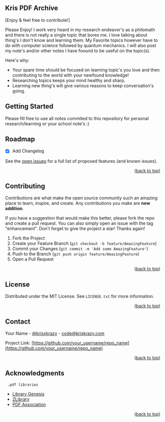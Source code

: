 ## Kris PDF Archive 
[Enjoy & feel free to contribute!]

Please Enjoy! I work very heard in my research endeavor's as a philomath and there is not really a single topic that bores me. I love talking about thing's I don't know and learning them. My Favorite topics however have to do with computer science followed by quantum mechanics. I will also post my note's and/or other notes I have foound to be useful on the topic(s). 

Here's why:
* Your spare time should be focused on learning topic's you love and then contributing to the world with your newfound knowledge!
* Researching topics keeps your mind healthy and sharp. 
* Learning new thing's will give various reasons to keep conversation's going. 


<!-- GETTING STARTED -->
## Getting Started

Please fill free to use all notes commited to this repository for personal research/learning or your school note's :)

<!-- ROADMAP -->
## Roadmap

- [x] Add Changelog

See the [open issues]() for a full list of proposed features (and known issues).

<p align="right">(<a href="#top">back to top</a>)</p>



<!-- CONTRIBUTING -->
## Contributing

Contributions are what make the open source community such an amazing place to learn, inspire, and create. Any contributions you make are **new addition**.

If you have a suggestion that would make this better, please fork the repo and create a pull request. You can also simply open an issue with the tag "enhancement".
Don't forget to give the project a star! Thanks again!

1. Fork the Project
2. Create your Feature Branch (`git checkout -b feature/AmazingFeature`)
3. Commit your Changes (`git commit -m 'Add some AmazingFeature'`)
4. Push to the Branch (`git push origin feature/AmazingFeature`)
5. Open a Pull Request

<p align="right">(<a href="#top">back to top</a>)</p>



<!-- LICENSE -->
## License

Distributed under the MIT License. See `LICENSE.txt` for more information.

<p align="right">(<a href="#top">back to top</a>)</p>



<!-- CONTACT -->
## Contact

Your Name - [@krisxkrazy](https://twitter.com/krisxkrazy) - code@kriskrazy.com

Project Link: [https://github.com/your_username/repo_name](https://github.com/your_username/repo_name)

<p align="right">(<a href="#top">back to top</a>)</p>



<!-- ACKNOWLEDGMENTS -->
## Acknowledgments

     .pdf libraries

* [Library Genesis](http://libgen.li/)
* [ZLibrary](https://z-lib.org/)
* [PDF Association](https://www.pdfa.org/product/adobe-pdf-library/)

<p align="right">(<a href="#top">back to top</a>)</p>

